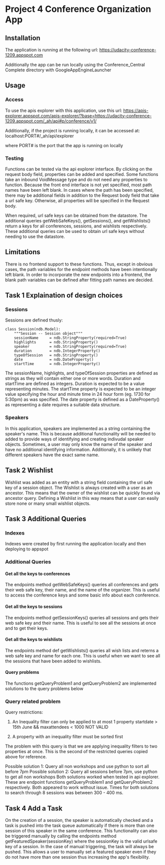 # Project 4 Conference Organization App

## Installation
The application is running at the following url:
https://udacity-conference-1209.appspot.com

Additionally the app can be run locally using the Conference_Central Complete directory with GoogleAppEngineLauncher

## Usage

### Access

To use the apis explorer with this application, use this url:
https://apis-explorer.appspot.com/apis-explorer/?base=https://udacity-conference-1209.appspot.com/_ah/api#p/conference/v1/

Additionally, if the project is running locally, it can be accessed at:
localhost:PORT#/_ah/api/explorer

where PORT# is the port that the app is running on locally

### Testing

Functions can be tested via the api explorer interface. By clicking on the request body field, properties can be added and specified. Some functions take an inbound VoidMessage type and do not need any properties to function. Because the front end interface is not yet specified, most path names have been left blank. In cases where the path has been specified, there may be additional fields in addition to the Request body field that take a url safe key. Otherwise, all properties will be specified in the Request body.

When required, url safe keys can be obtained from the datastore. The additional queries getWebSafeKeys(), getSessions(), and getWishlists() return a keys for all conferences, sessions, and wishlists respectively. These additional queries can be used to obtain url safe keys without needing to use the datastore.

## Limitations

There is no frontend support to these functions. Thus, except in obvious cases, the path variables for the endpoint methods have been intentionally left blank. In order to incorporate the new endpoints into a frontend, the blank path variables can be defined after fitting path names are decided.

## Task 1 Explaination of design choices

### Sessions

Sessions are defined thusly:
```
class Session(ndb.Model):
    """Session -- Session object"""
    sessionName     = ndb.StringProperty(required=True)
    highlights      = ndb.StringProperty()
    speaker         = ndb.StringProperty(required=True)
    duration        = ndb.IntegerProperty()
    typeOfSession   = ndb.StringProperty()
    date            = ndb.DateProperty()
    startTime       = ndb.IntegerProperty()
```

The sessionName, highlights, and typeOfSession properties are defined as strings as they will contain either one or more words. Duration and startTime are defined as integers. Duration is expected to be a value representing minutes. The startTime property is expected to be an integer value specifying the hour and minute time in 24 hour form (eg. 1730 for 5:30pm) as was specified. The date property is defined as a DateProperty() as representing a date requires a suitable data structure.

### Speakers

In this application, speakers are implemented as a string containing the speaker's name. This is because additional functionality will be needed to added to provide ways of identifying and creating indivudal speaker objects. Sometimes, a user may only know the name of the speaker and have no additional identifying information. Additionally, it is unlikely that different speakers have the exact same name.

## Task 2 Wishlist

Wishlist was added as an entity with a string field containing the url safe key of a session object. The Wishlist is always created with a user as an ancestor. This means that the owner of the wishlist can be quickly found via ancestor query. Defining a Wishlist in this way means that a user can easily store none or many small wishlist objects.

## Task 3 Additional Queries

### Indexes

Indexes were created by first running the application locally and then deploying to appspot

### Additional Queries

#### Get all the keys to conferences

The endpoints method getWebSafeKeys() queries all conferences and gets their web safe key, their name, and the name of the organizer. This is useful to access the conference keys and some basic info about each conference.

#### Get all the keys to sessions

The endpoints method getSessionKeys() queries all sessions and gets their web safe key and their name. This is useful to see all the sessions at once and to get their keys.

#### Get all the keys to wishlists

The endpoints method def getWishlists() queries all wish lists and reterns a web safe key and name for each one. This is useful when we want to see all the sessions that have been added to wishlists. 

#### Query problems

The functions getQueryProblem1 and getQueryProblem2 are implemented solutions to the query problems below

### Query related problem

Query restrictions:

1. An Inequality filter can only be applied to at most 1 property
startdate > 15th June && maxattendees < 1000 NOT VALID

2. A property with an inequality filter must be sorted first

The problem with this query is that we are applying inequality filters to two properties at once. This is the second of the restricted queries copied above for reference.

Possible solution 1:
Query all non workshops and use python to sort all before 7pm
Possible solution 2:
Query all sessions before 7pm, use python to get all non workshops
Both solutions worked when tested in api explorer. These are endpoint functions getQueryProblem1 and getQueryProblem2 respectively. Both appeared to work without issue. Times for both solutions to search through 8 sessions was between 300 - 400 ms.

## Task 4 Add a Task

On the creation of a session, the speaker is automatically checked and a task is pushed into the task queue automatically if there is more than one session of this speaker in the same conference. This functionality can also be triggered manually by calling the endpoints method getFeaturedSpeaker(sessionKey) where the sessionKey is the valid urlsafe key of a session. In the case of manual triggering, the task will always be pushed. This allows a user to manually set a featured speaker even if they do not have more than one session thus increasing the app's flexibility.
